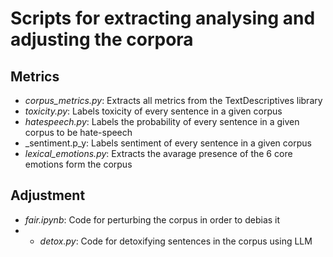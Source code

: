 # Scripts for extracting analysing and adjusting the corpora

## Metrics
- _corpus_metrics.py_: Extracts all metrics from the TextDescriptives library
- _toxicity.py_: Labels toxicity of every sentence in a given corpus
- _hatespeech.py_: Labels the probability of every sentence in a given corpus to be hate-speech
- _sentiment.p_y: Labels sentiment of every sentence in a given corpus
- _lexical_emotions.py_: Extracts the avarage presence of the 6 core emotions form the corpus

## Adjustment
- _fair.ipynb_: Code for perturbing the corpus in order to debias it
- - _detox.py_: Code for detoxifying sentences in the corpus using LLM
